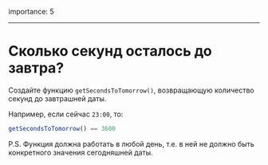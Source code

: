 importance: 5

---

# Сколько секунд осталось до завтра?

Создайте функцию `getSecondsToTomorrow()`, возвращающую количество секунд до завтрашней даты.

Например, если сейчас `23:00`, то:

```js
getSecondsToTomorrow() == 3600
```

P.S. Функция должна работать в любой день, т.е. в ней не должно быть конкретного значения сегодняшней даты.
